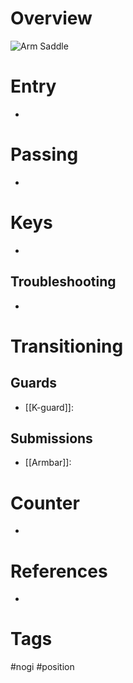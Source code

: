 # Overview

![Arm Saddle](https://i.ytimg.com/vi/eUpKDP85cQ8/sddefault.jpg?sqp=-oaymwEmCIAFEOAD8quKqQMa8AEB-AH-DoACuAiKAgwIABABGGUgUihdMA8=&rs=AOn4CLCm9Pv3Tc09xX3tVFeYZE6gXYMn4g)
# Entry
- 
# Passing
- 
# Keys
- 
## Troubleshooting
- 
# Transitioning
## Guards
- [[K-guard]]:
## Submissions
- [[Armbar]]:
# Counter
- 
# References
- 
# Tags
#nogi #position